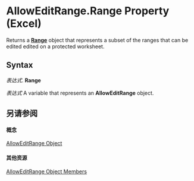 
# AllowEditRange.Range Property (Excel)

Returns a  **[Range](b8207778-0dcc-4570-1234-f130532cc8cd.md)** object that represents a subset of the ranges that can be edited edited on a protected worksheet.


## Syntax

 _表达式_. **Range**

 _表达式_ A variable that represents an **AllowEditRange** object.


## 另请参阅


#### 概念


[AllowEditRange Object](2bfd80d1-3a59-162e-194a-8699ca6b0d4b.md)
#### 其他资源


[AllowEditRange Object Members](http://msdn.microsoft.com/library/4b7e9143-6bdf-b7ba-ba33-5116343bb1e4%28Office.15%29.aspx)